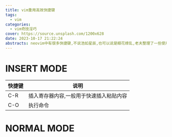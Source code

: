 ```yaml
---
title: vim重用高效快捷键
tags:
  - vim
categories:
  - vim奇技淫巧
cover: https://source.unsplash.com/1200x628
date: 2023-10-17 21:22:24
abstracts: neovim中有很多快捷键,不说浩如星辰,也可以说是眼花缭乱,老夫整理了一些使用起来非常高效的快捷键,用来记录
---
```


# INSERT MODE

| 快捷键 | 说明                                    |
|--------|-----------------------------------------|
| C-R    | 插入寄存器内容,一般用于快速插入粘贴内容 |
| C-O    | 执行命令                                |



# NORMAL MODE

